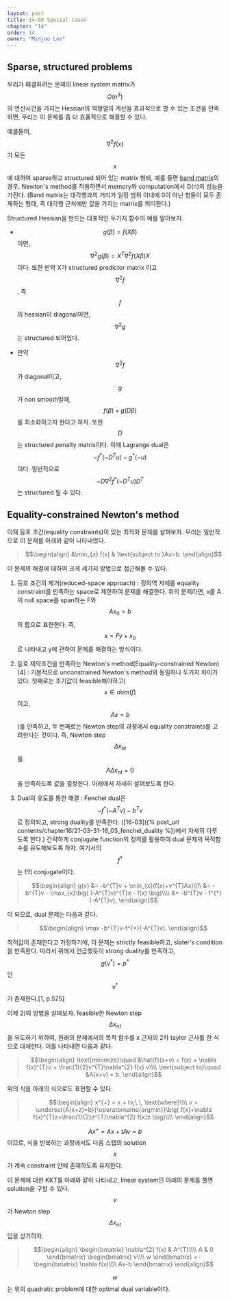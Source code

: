 ```yaml
---
layout: post
title: 14-08 Special cases
chapter: "14"
order: 14
owner: "Minjoo Lee"
---
```

<script type="text/x-mathjax-config">
MathJax.Hub.Config({
    displayAlign: "center"
    });
</script>

## Sparse, structured problems
우리가 해결하려는 문제의 linear system matrix가 $$O(n^{3})$$의 연산시간을 가지는 Hessian의 역행렬의 계산을 효과적으로 할 수 있는 조건을 만족하면, 우리는 이 문제를 좀 더 효율적으로 해결할 수 있다.

예를들어, $$\nabla^{2}f(x)$$가 모든 $$x$$에 대하여 sparse하고 structured 되어 있는 matrix 형태, 예를 들면 [band matrix](https://en.wikipedia.org/wiki/Band_matrix)의 경우, Newton's method를 적용하면서 memory와 computation에서 O(n)의 성능을 가진다. (Band matrix는 대각행과의 거리가 일정 범위 이내에 0이 아닌 항들이 모두 존재하는 형태, 즉 대각행 근처에만 값을 가지는 matrix를 의미한다.)

Structured Hessian을 만드는 대표적인 두가지 함수의 예를 알아보자.

*  $$g(\beta) = f(X\beta)$$이면, $$\nabla^{2}g(\beta)=X^{T}\nabla^{2}f(X\beta)X$$이다. 또한 만약 X가 structured predictor matrix 이고 $$\nabla^{2}f$$, 즉 $$f$$의 hessian이 diagonal이면, $$\nabla^{2}g$$는 structured 되어있다.

* 만약 $$\nabla^{2}f$$가 diagonal이고, $$g$$가 non smooth일때, $$f(\beta)+g(D\beta)$$를 최소화하고자 한다고 하자. 또한 $$D$$는 structured penalty matrix이다. 이때 Lagrange dual은 $$-f^{*}(-D^{T}u)-g^{*}(-u)$$이다. 일반적으로 $$-D\nabla^{2}f^{*}(-D^{T}u)D^{T}$$는 structured 될 수 있다.

## Equality-constrained Newton's method
이제 등호 조건(equality constraints)이 있는 최적화 문제를 살펴보자. 우리는 일반적으로 이 문제를 아래와 같이 나타내었다.
>$$\begin{align}
>&\min_{x} f(x) & \text{subject to }Ax=b.
>\end{align}$$

이 문제의 해결에 대하여 크게 세가지 방법으로 접근해볼 수 있다.

1) 등호 조건의 제거(reduced-space approach) :  정의역 자체를 equality constraint를 만족하는 space로 제한하여 문제를 해결한다. 위의 문제라면, x를 A의 null space를 span하는 F와 $$Ax_{0}=b$$의 합으로 표현한다. 즉, $$x=Fy+x_{0}$$로 나타내고 y에 관하여 문제를 해결하는 방식이다.

2) 등호 제약조건을 만족하는 Newton's method(Equality-constrained Newton)[4] : 기본적으로 unconstrained Newton's method와 동일하나 두가지 차이가 있다. 첫째로는 초기값이 feasible해야하고($$x \in dom (f)$$이고, $$Ax = b$$)를 만족하고, 두 번째로는 Newton step의 과정에서 equality constraints를 고려한다는 것이다. 즉, Newton step $$\Delta x_{nt}$$를 $$A\Delta x_{nt}=0$$을 만족하도록 값을 결정한다. 아래에서 자세히 살펴보도록 한다.

3) Dual의 유도를 통한 해결 : Fenchel dual은 $$-f^{*}(-A^{T}v)-b^{T}v$$로 정의되고, strong duality를 만족한다. ([16-03]({% post_url contents/chapter16/21-03-31-16_03_fenchel_duality %})에서 자세히 다루도록 한다.) 간략하게 conjugate function의 정의를 활용하여 dual 문제의 목적함수를 유도해보도록 하자. 여기서의 $$f^{*}$$는 f의 conjugate이다. 
>$$\begin{align}
>g(v) &= -b^{T}v + \min_{x}(f(x)+v^{T}Ax)\\\\
> &= -b^{T}v - \max_{x}\big( (-A^{T}v)^{T}x - f(x) \big)\\\\
> &= -b^{T}v - f^{*}(-A^{T}v),
>\end{align}$$

이 되므로, dual 문제는 다음과 같다.

>$$\begin{align}
>\max -b^{T}v-f^{*}(-A^{T}v). 
>\end{align}$$

최적값이 존재한다고 가정하기에, 이 문제는 strictly feasible하고, slater's condition을 만족한다. 따라서 위에서 언급했듯이 strong duality를 만족하고, $$g(v^{*})=p^{*}$$인 $$v^{*}$$가 존재한다.[1, p.525]

이제 2)의 방법을 살펴보자.
feasible한 Newton step $$\Delta x_{nt}$$을 유도하기 위하여, 원래의 문제에서의 목적 함수를 x 근처의 2차 taylor 근사를 한 식으로 대체한다. 이를 나타내면 다음과 같다.
>$$\begin{align}
>\text{minimize}\quad &\hat{f}(x+v) = f(x) + \nabla f(x)^{T}v + \frac{1}{2}v^{T}\nabla^{2} f(x) v\\\\
>\text{subject to}\quad &A(x+v) = b,
>\end{align}$$

위의 식을 아래의 식으로도 표현할 수 있다.
>$$\begin{align}
>x^{+} = x + tv,\,\, \text{where}\\\\
>v = \underset{A(x+z)=b}{\operatorname{argmin}}\big( f(x)+\nabla f(x)^{T}z+\frac{1}{2}z^{T}\nabla^{2} f(x)z \big)\\\\
>\end{align}$$

$$Ax^{+} = Ax+tAv = b$$이므로, 
식을 반복하는 과정에서도 다음 스텝의 solution $$x$$가 계속 constraint 안에 존재하도록 유지한다.

이 문제에 대한 KKT를 아래와 같이 나타내고, linear system인 아래의 문제를 풀면 solution을 구할 수 있다. $$v$$가 Newton step $$\Delta x_{nt}$$임을 상기하자.
>$$\begin{align}
>\begin{bmatrix}
> \nabla^{2} f(x) & A^{T}\\\\
> A & 0
>\end{bmatrix}
>\begin{bmatrix}
>v\\\\
>w
>\end{bmatrix}
>=-
>\begin{bmatrix}
>\nabla f(x)\\\\
>Ax-b
>\end{bmatrix}
>\end{align}$$

$$w$$는 위의 quadratic problem에 대한 optimal dual variable이다.
